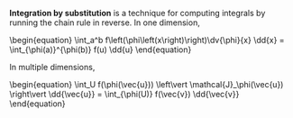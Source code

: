 **Integration by substitution** is a technique for computing integrals by running the chain rule in reverse. In one dimension,

\begin{equation}
\int_a^b f\left(\phi\left(x\right)\right)\dv{\phi}{x} \dd{x} = \int_{\phi(a)}^{\phi(b)} f(u) \dd{u}
\end{equation}

In multiple dimensions,

\begin{equation}
\int_U f(\phi(\vec{u})) \left\vert \mathcal{J}_\phi(\vec{u}) \right\vert \dd{\vec{u}} = \int\_{\phi(U)} f(\vec{v}) \dd{\vec{v}}
\end{equation}